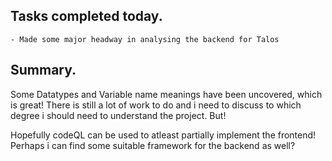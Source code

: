 ## Tasks completed today.
    - Made some major headway in analysing the backend for Talos

## Summary. 
Some Datatypes and Variable name meanings have been uncovered, which is great!
There is still a lot of work to do and i need to discuss to which degree i should need to understand the project. But!

Hopefully codeQL can be used to atleast partially implement the frontend!
Perhaps i can find some suitable framework for the backend as well?
